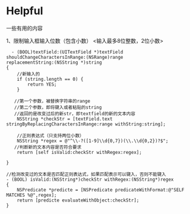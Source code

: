 # Helpful
一些有用的内容

1、限制输入框输入位数（包含小数）
		<输入最多8位整数，2位小数>
		
	  - (BOOL)textField:(UITextField *)textField shouldChangeCharactersInRange:(NSRange)range 
	replacementString:(NSString *)string
	{
		//新输入的
		if (string.length == 0) {
			return YES;
		}

	   //第一个参数，被替换字符串的range
	   //第二个参数，即将键入或者粘贴的string
	   //返回的是改变过后的新str，即textfield的新的文本内容
		NSString *checkStr = [textField.text stringByReplacingCharactersInRange:range withString:string];

		//正则表达式（只支持两位小数）
		NSString *regex = @"^\\-?([1-9]\\d{0,7})(\\.\\d{0,2})?$";
	   //判断新的文本内容是否符合要求
		return [self isValid:checkStr withRegex:regex];

	}

	//检测改变过的文本是否匹配正则表达式，如果匹配表示可以键入，否则不能键入
	- (BOOL) isValid:(NSString*)checkStr withRegex:(NSString*)regex
	{
		NSPredicate *predicte = [NSPredicate predicateWithFormat:@"SELF MATCHES %@",regex];
		return [predicte evaluateWithObject:checkStr];
	}
